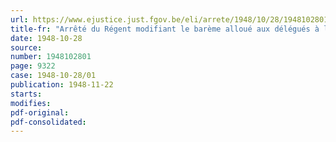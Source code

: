 ```yaml
---
url: https://www.ejustice.just.fgov.be/eli/arrete/1948/10/28/1948102801/justel
title-fr: "Arrêté du Régent modifiant le barème alloué aux délégués à l'inspection des mines de houille"
date: 1948-10-28
source:
number: 1948102801
page: 9322
case: 1948-10-28/01
publication: 1948-11-22
starts:
modifies:
pdf-original:
pdf-consolidated:
---
```


